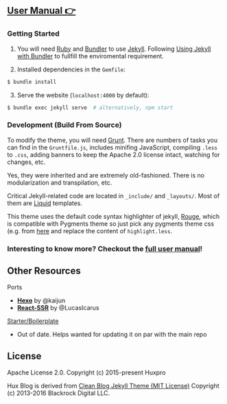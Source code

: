 

[User Manual 👉](_doc/Manual.md)
--------------------------------------------------

### Getting Started

1. You will need [Ruby](https://www.ruby-lang.org/en/) and [Bundler](https://bundler.io/) to use [Jekyll](https://jekyllrb.com/). Following [Using Jekyll with Bundler](https://jekyllrb.com/tutorials/using-jekyll-with-bundler/) to fullfill the enviromental requirement.

2. Installed dependencies in the `Gemfile`:

```sh
$ bundle install 
```

3. Serve the website (`localhost:4000` by default):

```sh
$ bundle exec jekyll serve  # alternatively, npm start
```

### Development (Build From Source)

To modify the theme, you will need [Grunt](https://gruntjs.com/). There are numbers of tasks you can find in the `Gruntfile.js`, includes minifing JavaScript, compiling `.less` to `.css`, adding banners to keep the Apache 2.0 license intact, watching for changes, etc. 

Yes, they were inherited and are extremely old-fashioned. There is no modularization and transpilation, etc.

Critical Jekyll-related code are located in `_include/` and `_layouts/`. Most of them are [Liquid](https://github.com/Shopify/liquid/wiki) templates.

This theme uses the default code syntax highlighter of jekyll, [Rouge](http://rouge.jneen.net/), which is compatible with Pygments theme so just pick any pygments theme css (e.g. from [here](http://jwarby.github.io/jekyll-pygments-themes/languages/javascript.html) and replace the content of `highlight.less`.


### Interesting to know more? Checkout the [full user manual](_doc/Manual.md)!


Other Resources
---------------

Ports
- [**Hexo**](https://github.com/Kaijun/hexo-theme-huxblog) by @kaijun
- [**React-SSR**](https://github.com/LucasIcarus/huxpro.github.io/tree/ssr) by @LucasIcarus

[Starter/Boilerplate](https://github.com/huxpro/huxblog-boilerplate)
- Out of date. Helps wanted for updating it on par with the main repo


License
-------

Apache License 2.0.
Copyright (c) 2015-present Huxpro

Hux Blog is derived from [Clean Blog Jekyll Theme (MIT License)](https://github.com/BlackrockDigital/startbootstrap-clean-blog-jekyll/)
Copyright (c) 2013-2016 Blackrock Digital LLC.
